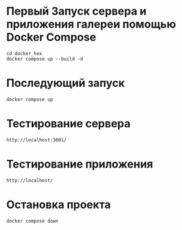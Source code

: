 # Первый Запуск сервера и приложения галереи помощью Docker Compose
    cd docker_hex
    docker compose up --build -d

# Последующий запуск
    docker compose up
    
# Тестирование сервера
    http://localhost:3001/

# Тестирование приложения
    http://localhost/

# Остановка проекта
    docker compose down